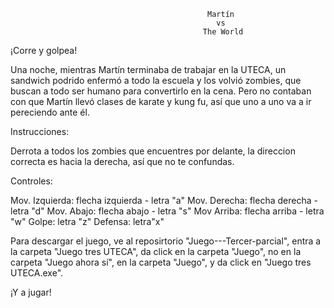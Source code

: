                                                 Martín
                                                  vs
                                               The World
¡Corre y golpea!

Una noche, mientras Martín terminaba de trabajar en la UTECA, un sandwich podrido enfermó a todo la escuela y los volvió zombies, que buscan a todo ser humano para convertirlo en la cena.
Pero no contaban con que Martín llevó clases de karate y kung fu, así que uno a uno va a ir pereciendo ante él.

Instrucciones: 

Derrota a todos los zombies que encuentres por delante, la direccion correcta es hacia la derecha, así que no te confundas.

Controles:

Mov. Izquierda: flecha izquierda - letra "a"
Mov. Derecha: flecha derecha - letra "d"
Mov. Abajo: flecha abajo - letra "s"
Mov Arriba: flecha arriba - letra "w"
Golpe: letra "z"
Defensa: letra"x"

Para descargar el juego, ve al reposirtorio "Juego---Tercer-parcial", entra a la carpeta "Juego tres UTECA", da click en la carpeta "Juego", no en la carpeta "Juego ahora sí", en la carpeta "Juego", y da click en "Juego tres UTECA.exe".

¡Y a jugar!


